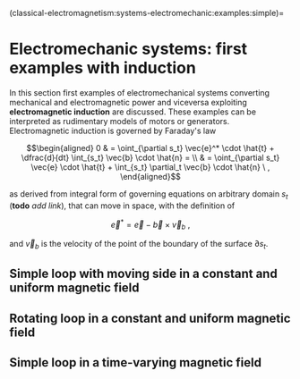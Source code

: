 (classical-electromagnetism:systems-electromechanic:examples:simple)=
# Electromechanic systems: first examples with induction

In this section first examples of electromechanical systems converting mechanical and electromagnetic power and viceversa exploiting **electromagnetic induction** are discussed. These examples can be interpreted as rudimentary models of motors or generators. Electromagnetic induction is governed by Faraday's law

$$\begin{aligned}
  0 
  & = \oint_{\partial s_t} \vec{e}^* \cdot \hat{t} + \dfrac{d}{dt} \int_{s_t} \vec{b} \cdot \hat{n} = \\
  & = \oint_{\partial s_t} \vec{e}   \cdot \hat{t} +               \int_{s_t} \partial_t \vec{b} \cdot \hat{n}  \ ,
\end{aligned}$$

as derived from integral form of governing equations on arbitrary domain $s_t$ (**todo** *add link*), that can move in space, with the definition of

$$\vec{e}^* = \vec{e} - \vec{b} \times \vec{v}_b \ ,$$

and $\vec{v}_b$ is the velocity of the point of the boundary of the surface $\partial s_t$.


## Simple loop with moving side in a constant and uniform magnetic field

## Rotating loop in a constant and uniform magnetic field

## Simple loop in a time-varying magnetic field





